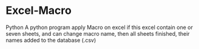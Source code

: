 # Excel-Macro
Python
A python program apply Macro on excel if this excel contain one or seven sheets, and can change macro name, then all sheets finished, their names added to the database (.csv)
